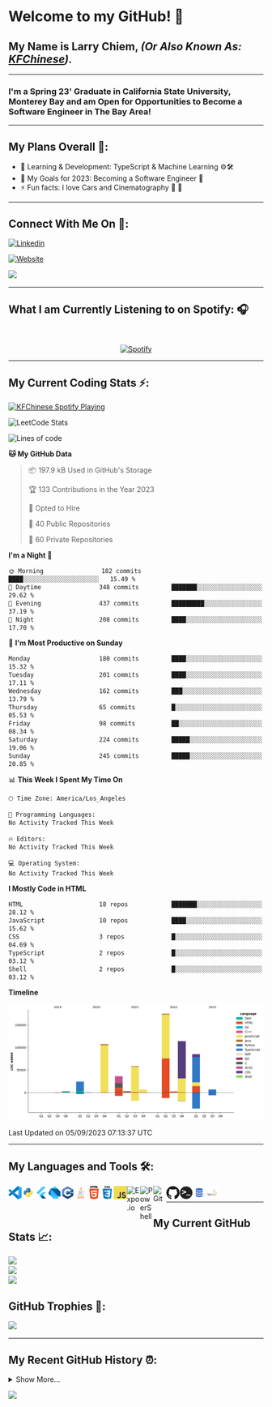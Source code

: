 
# Welcome to my GitHub!  👋

## My Name is Larry Chiem, *(Or Also Known As: [KFChinese][website]).*


---

 ### I'm a Spring 23' Graduate in California State University, Monterey Bay and am Open for Opportunities to Become a Software Engineer in The Bay Area! 

---

## My Plans Overall 💯:

- 🤖  Learning & Development: TypeScript & Machine Learning ⚙️🛠
- 🥅  My Goals for 2023: Becoming a Software Engineer 💯
- ⚡ Fun facts: I love Cars and Cinematography 🔰 🎥

---


## Connect With Me On 🔗:


 [![Linkedin](https://img.shields.io/badge/linked-in-369?style=flat-square&logo=linkedin&logoColor=white&color=blue)](https://www.linkedin.com/in/larry-chiem/)


[![Website](https://img.shields.io/website?label=My%20webite&style=for-the-badge&url=https%3A%2F%2Flarrychiem.engineer)](https://larrychiem.engineer) 

![](https://komarev.com/ghpvc/?username=kfchinese&color=blue)

---

## What I am Currently Listening to on Spotify: 🎧
&nbsp;<div align="center">
  [![Spotify](https://novatorem-kfchinese.vercel.app/api/spotify?background_color=0d1117&border_color=64bdec)](https://open.spotify.com/user/1237943609)
</div>

---
## My Current Coding Stats ⚡️:
[<img src="https://www.codewars.com/users/KFChinese/badges/large" alt="KFChinese Spotify Playing" width="350" />](https://www.codewars.com/users/KFChinese)

![LeetCode Stats](https://leetcard.jacoblin.cool/KFChinese?theme=dark&font=Gluten&ext=activity)
<!--START_SECTION:waka-->
![Lines of code](https://img.shields.io/badge/From%20Hello%20World%20I%27ve%20Written-619.1%20thousand%20lines%20of%20code-blue)

**🐱 My GitHub Data** 

> 📦 197.9 kB Used in GitHub's Storage 
 > 
> 🏆 133 Contributions in the Year 2023
 > 
> 💼 Opted to Hire
 > 
> 📜 40 Public Repositories 
 > 
> 🔑 60 Private Repositories 
 > 
**I'm a Night 🦉** 

```text
🌞 Morning                182 commits         ████░░░░░░░░░░░░░░░░░░░░░   15.49 % 
🌆 Daytime                348 commits         ███████░░░░░░░░░░░░░░░░░░   29.62 % 
🌃 Evening                437 commits         █████████░░░░░░░░░░░░░░░░   37.19 % 
🌙 Night                  208 commits         ████░░░░░░░░░░░░░░░░░░░░░   17.70 % 
```
📅 **I'm Most Productive on Sunday** 

```text
Monday                   180 commits         ████░░░░░░░░░░░░░░░░░░░░░   15.32 % 
Tuesday                  201 commits         ████░░░░░░░░░░░░░░░░░░░░░   17.11 % 
Wednesday                162 commits         ███░░░░░░░░░░░░░░░░░░░░░░   13.79 % 
Thursday                 65 commits          █░░░░░░░░░░░░░░░░░░░░░░░░   05.53 % 
Friday                   98 commits          ██░░░░░░░░░░░░░░░░░░░░░░░   08.34 % 
Saturday                 224 commits         █████░░░░░░░░░░░░░░░░░░░░   19.06 % 
Sunday                   245 commits         █████░░░░░░░░░░░░░░░░░░░░   20.85 % 
```


📊 **This Week I Spent My Time On** 

```text
🕑︎ Time Zone: America/Los_Angeles

💬 Programming Languages: 
No Activity Tracked This Week

🔥 Editors: 
No Activity Tracked This Week

💻 Operating System: 
No Activity Tracked This Week
```

**I Mostly Code in HTML** 

```text
HTML                     18 repos            ███████░░░░░░░░░░░░░░░░░░   28.12 % 
JavaScript               10 repos            ████░░░░░░░░░░░░░░░░░░░░░   15.62 % 
CSS                      3 repos             █░░░░░░░░░░░░░░░░░░░░░░░░   04.69 % 
TypeScript               2 repos             █░░░░░░░░░░░░░░░░░░░░░░░░   03.12 % 
Shell                    2 repos             █░░░░░░░░░░░░░░░░░░░░░░░░   03.12 % 
```



**Timeline**

![Lines of Code chart](https://raw.githubusercontent.com/KFChinese/KFChinese/master/assets/bar_graph.png)


 Last Updated on 05/09/2023 07:13:37 UTC
<!--END_SECTION:waka-->

---

## My Languages and Tools 🛠:

[<img align="left" alt="Visual Studio Code" width="26px" src="https://raw.githubusercontent.com/github/explore/80688e429a7d4ef2fca1e82350fe8e3517d3494d/topics/visual-studio-code/visual-studio-code.png" /> ][website]
[<img align="left" alt="Python" width="26px" src="https://raw.githubusercontent.com/github/explore/80688e429a7d4ef2fca1e82350fe8e3517d3494d/topics/python/python.png" />][website]
[<img align="left" alt="Flutter" width="26px" src="https://raw.githubusercontent.com/github/explore/80688e429a7d4ef2fca1e82350fe8e3517d3494d/topics/flutter/flutter.png" />][website]
[<img align="left" alt="Dart" width="26px" src="https://raw.githubusercontent.com/github/explore/80688e429a7d4ef2fca1e82350fe8e3517d3494d/topics/dart/dart.png" />][website]
[<img align="left" alt="C++" width="26px" src="https://raw.githubusercontent.com/github/explore/80688e429a7d4ef2fca1e82350fe8e3517d3494d/topics/cpp/cpp.png" />][website]
[<img align="left" alt="Java" width="26px" src="https://raw.githubusercontent.com/github/explore/80688e429a7d4ef2fca1e82350fe8e3517d3494d/topics/java/java.png" />][website]
[<img align="left" alt="HTML5" width="26px" src="https://raw.githubusercontent.com/github/explore/80688e429a7d4ef2fca1e82350fe8e3517d3494d/topics/html/html.png" />][website]
[<img align="left" alt="CSS3" width="26px" src="https://raw.githubusercontent.com/github/explore/80688e429a7d4ef2fca1e82350fe8e3517d3494d/topics/css/css.png" />][website]
[<img align="left" alt="javascript" width="26px" src="https://raw.githubusercontent.com/github/explore/80688e429a7d4ef2fca1e82350fe8e3517d3494d/topics/javascript/javascript.png" />][website]
[<img align="left" alt="Expo.io" width="26px" src="https://avatars0.githubusercontent.com/u/12504344?s=200&v=4" />][website]
[<img align="left" alt="PowerShell" width="26px" src="https://avatars2.githubusercontent.com/u/11524380?s=200&v=4" />][website]
[<img align="left" alt="Git" width="26px" src="https://avatars3.githubusercontent.com/u/18133?s=200&v=4" />][website]
[<img align="left" alt="GitHub" width="26px" src="https://raw.githubusercontent.com/github/explore/78df643247d429f6cc873026c0622819ad797942/topics/github/github.png" />][website]
[<img align="left" alt="Terminal" width="26px" src="https://raw.githubusercontent.com/github/explore/80688e429a7d4ef2fca1e82350fe8e3517d3494d/topics/terminal/terminal.png" />][website]
[<img align="left" alt="SQL" width="26px" src="https://raw.githubusercontent.com/github/explore/80688e429a7d4ef2fca1e82350fe8e3517d3494d/topics/sql/sql.png" />][website]
[<img align="left" alt="MySQL" width="26px" src="https://raw.githubusercontent.com/github/explore/80688e429a7d4ef2fca1e82350fe8e3517d3494d/topics/mysql/mysql.png" />][website]

<br />


---

## My Current GitHub Stats 📈:

![](https://github-readme-stats.kfchinese.vercel.app/api?username=KFChinese&show_icons=true&hide_border=true&theme=tokyonight)<br/>
![](https://github-readme-streak-stats.herokuapp.com/?user=kfchinese&theme=dark&hide_border=true&theme=tokyonight)<br/>
![](https://github-readme-stats.vercel.app/api/top-langs/?username=kfchinese&theme=tokyonight&hide_border=true&include_all_commits=true&count_private=true&layout=compact)

## GitHub Trophies 🥇:
![](https://github-profile-trophy.vercel.app/?username=kfchinese&theme=tokyonight)


---

## My Recent GitHub History ⏰:
  
<details>
  <summary>Show More...</summary>
  
  <!--START_SECTION:activity-->
1. 🎉 Merged PR [#5](https://github.com/KFChinese/ILP-Portfolio/pull/5) in [KFChinese/ILP-Portfolio](https://github.com/KFChinese/ILP-Portfolio)
2. 💪 Opened PR [#5](https://github.com/KFChinese/ILP-Portfolio/pull/5) in [KFChinese/ILP-Portfolio](https://github.com/KFChinese/ILP-Portfolio)
3. ❗️ Closed issue [#2](https://github.com/KFChinese/Larrychiem.engineer/issues/2) in [KFChinese/Larrychiem.engineer](https://github.com/KFChinese/Larrychiem.engineer)
4. 🗣 Commented on [#2](https://github.com/KFChinese/Larrychiem.engineer/issues/2) in [KFChinese/Larrychiem.engineer](https://github.com/KFChinese/Larrychiem.engineer)
5. 🗣 Commented on [#2](https://github.com/KFChinese/Larrychiem.engineer/issues/2) in [KFChinese/Larrychiem.engineer](https://github.com/KFChinese/Larrychiem.engineer)
<!--END_SECTION:activity-->


</details>




[website]: https://Larrychiem.Engineer
[linkedin]: https://linkedin.com/in/larry-chiem


![](https://hit.yhype.me/github/profile?user_id=33429605)
